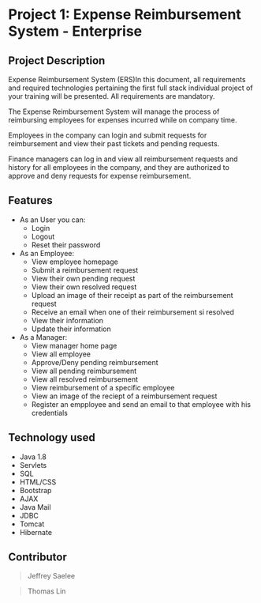﻿# Project 1: Expense Reimbursement System - Enterprise
 
 ## Project Description
 Expense Reimbursement System (ERS)In this document, all requirements and required
    technologies pertaining the first full stack individual project of your
    training will be presented. All requirements are mandatory.

The Expense Reimbursement System will manage the process of reimbursing employees
    for expenses incurred while on company time.

Employees in the company can login and submit requests for reimbursement and
    view their past tickets and pending requests.

Finance managers can log in and view all reimbursement requests and history for
    all employees in the company, and they are authorized to approve and deny requests for expense
    reimbursement.


## Features
- As an User you can:
  - Login
  - Logout
  - Reset their password
- As an Employee:
  - View employee homepage
  - Submit a reimbursement request
  - View their own pending request
  - View their own resolved request
  - Upload an image of their receipt as part of the reimbursement request
  - Receive an email when one of their reimbursement si resolved
  - View their information
  - Update their information
- As a Manager:
  - View manager home page
  - View all employee
  - Approve/Deny pending reimbursement
  - View all pending reimbursement
  - View all resolved reimbursement
  - View reimbursement of a specific employee
  - View an image of the reciept of a reimbursement request
  - Register an empployee and send an email to that employee with his credentials

## Technology used
 - Java 1.8
 - Servlets
 - SQL
 - HTML/CSS
 - Bootstrap
 - AJAX
 - Java Mail
 - JDBC
 - Tomcat
 - Hibernate

## Contributor
>Jeffrey Saelee

>Thomas Lin

